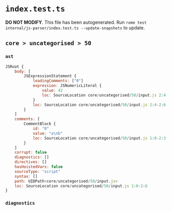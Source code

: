 # `index.test.ts`

**DO NOT MODIFY**. This file has been autogenerated. Run `rome test internal/js-parser/index.test.ts --update-snapshots` to update.

## `core > uncategorised > 50`

### `ast`

```javascript
JSRoot {
	body: [
		JSExpressionStatement {
			leadingComments: ["0"]
			expression: JSNumericLiteral {
				value: 42
				loc: SourceLocation core/uncategorised/50/input.js 2:4-2:6
			}
			loc: SourceLocation core/uncategorised/50/input.js 2:4-2:6
		}
	]
	comments: [
		CommentBlock {
			id: "0"
			value: "a\nb"
			loc: SourceLocation core/uncategorised/50/input.js 1:0-2:3
		}
	]
	corrupt: false
	diagnostics: []
	directives: []
	hasHoistedVars: false
	sourceType: "script"
	syntax: []
	path: UIDPath<core/uncategorised/50/input.js>
	loc: SourceLocation core/uncategorised/50/input.js 1:0-2:6
}
```

### `diagnostics`

```

```
